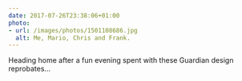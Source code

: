 ```yaml
---
date: 2017-07-26T23:38:06+01:00
photo:
- url: /images/photos/1501108686.jpg
  alt: Me, Mario, Chris and Frank.
---
```

Heading home after a fun evening spent with these Guardian design reprobates…
